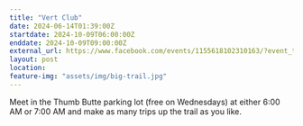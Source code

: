 ```yaml
---
title: "Vert Club"
date: 2024-06-14T01:39:00Z
startdate: 2024-10-09T06:00:00Z
enddate: 2024-10-09T09:00:00Z
external_url: https://www.facebook.com/events/1155618102310163/?event_time_id=1155618148976825
layout: post
location: 
feature-img: "assets/img/big-trail.jpg"
---
```


Meet in the Thumb Butte parking lot (free on Wednesdays) at either 6&#58;00 AM or 7&#58;00 AM and make as many trips up the trail as you like.<br>
  <br>
  
